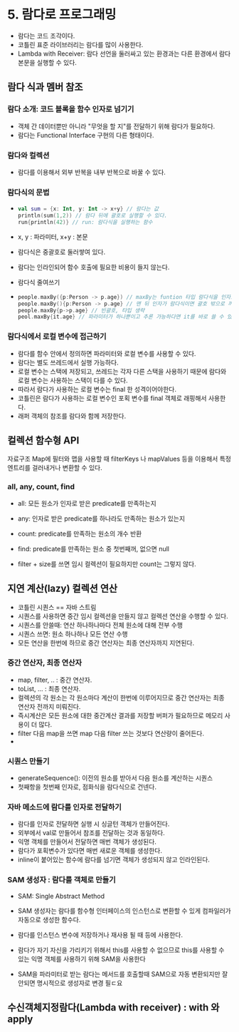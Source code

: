 # 5. 람다로 프로그래밍

- 람다는 코드 조각이다.
- 코틀린 표준 라이브러리는 람다를 많이 사용한다.
- Lambda with Receiver: 람다 선언을 둘러싸고 있는 환경과는 다른 환경에서 람다 본문을 실행할 수 있다.



## 람다 식과 멤버 참조
### 람다 소개: 코드 블록을 함수 인자로 넘기기

- 객체 간 데이터뿐만 아니라 "무엇을 할 지"를 전달하기 위해 람다가 필요하다.
- 람다는 Functional Interface 구현의 다른 형태이다.


### 람다와 컬렉션
- 람다를 이용해서 외부 반복을 내부 반복으로 바꿀 수 있다.


### 람다식의 문법

- ```kotlin
  val sum = {x: Int, y: Int -> x+y} // 람다는 값
  println(sum(1,2)) // 람다 뒤에 괄호로 실행할 수 있다.
  run{println(42)} // run: 람다식을 실행하는 함수
  ```

- x, y : 파라미터, x+y : 본문

- 람다식은 중괄호로 둘러쌓여 있다.

- 람다는 인라인되어 함수 호출에 필요한 비용이 들지 않는다.

- 람다식 줄여쓰기

- ```kotlin
  people.maxBy({p:Person -> p.age}) // maxBy는 funtion 타입 람다식을 인자로 받는다.
  people.maxBy(){p:Person -> p.age} // 맨 뒤 인자가 람다식이면 괄호 밖으로 꺼낼 수 있다.
  people.maxBy{p->p.age} // 빈괄호, 타입 생략
  peol.maxBy{it.age} // 파라미터가 하나뿐이고 추론 가능하다면 it를 바로 쓸 수 있다.
  ```

### 람다식에서 로컬 변수에 접근하기

- 람다를 함수 안에서 정의하면 파라미터와 로컬 변수를 사용할 수 있다.
- 람다는 별도 쓰레드에서 실행 가능하다.
- 로컬 변수는 스택에 저장되고, 쓰레드는 각자 다른 스택을 사용하기 때문에 람다와 로컬 변수는 사용하는 스택이 다를 수 있다.
- 따라서 람다가 사용하는 로컬 변수는 final 한 성격이어야한다.
- 코틀린은 람다가 사용하는 로컬 변수인 포획 변수를 final 객체로 래핑해서 사용한다.
- 래퍼 객체의 참조를 람다와 함께 저장한다.


## 컬렉션 함수형 API

자료구조 Map에 필터와 맵을 사용할 때 filterKeys 나 mapValues 등을 이용해서 특정 엔트리를 걸러내거나 변환할 수 있다.



### all, any, count, find

- all: 모든 원소가 인자로 받은 predicate를 만족하는지

- any: 인자로 받은 predicate를 하나라도 만족하는 원소가 있는지

- count: predicate를 만족하는 원소의 개수 반환
- find: predicate를 만족하는 원소 중 첫번째꺼, 없으면 null
- filter + size를 쓰면 임시 컬렉션이 필요하지만 count는 그렇지 않다.



## 지연 계산(lazy) 컬렉션 연산
- 코틀린 시퀀스 == 자바 스트림
- 시퀀스를 사용하면 중간 임시 컬렉션을 만들지 않고 컬렉션 연산을 수행할 수 있다.
- 시퀀스를 안쓸때: 연산 하나하나마다 전체 원소에 대해 전부 수행
- 시퀀스 쓰면: 원소 하나하나 모든 연산 수행
- 모든 연산을 한번에 하므로 중간 연산자는 최종 연산자까지 지연된다.



### 중간 연산자, 최종 연산자
- map, filter, .. : 중간 연산자.
- toList, ... : 최종 연산자.
- 컬렉션의 각 원소는 각 원소마다 계산이 한번에 이루어지므로 중간 연산자는 최종 연산자 전까지 미뤄진다.
- 즉시계산은 모든 원소에 대한 중간계산 결과를 저장할 버퍼가 필요하므로 메모리 사용이 더 많다.
- filter 다음 map을 쓰면 map 다음 filter 쓰는 것보다 연산량이 줄어든다.
- 
### 시퀀스 만들기
- generateSequence(): 이전의 원소를 받아서 다음 원소를 계산하는 시퀀스
- 첫째항을 첫번째 인자로, 점화식을 람다식으로 건넨다.



### 자바 메소드에 람다를 인자로 전달하기

- 람다를 인자로 전달하면 실행 시 싱글턴 객체가 만들어진다.
- 외부에서 val로 만들어서 참조를 전달하는 것과 동일하다.
- 익명 객체를 만들어서 전달하면 매번 객체가 생성된다.
- 람다가 포획변수가 있다면 매번 새로운 객체를 생성한다.
- inline이 붙어있는 함수에 람다를 넘기면 객체가 생성되지 않고 인라인된다.


### SAM 생성자 : 람다를 객체로 만들기

- SAM: Single Abstract Method
- SAM 생성자는 람다를 함수형 인터페이스의 인스턴스로 변환할 수 있게 컴파일러가 자동으로 생성한 함수다.

- 람다를 인스턴스 변수에 저장하거나 재사용 될 때 등에 사용한다.
- 람다가 자기 자신을 가리키기 위해서 this를 사용할 수 없으므로 this를 사용할 수 있는 익명 객체를 사용하기 위해 SAM을 사용한다
- SAM을 파라미터로 받는 람다는 메서드를 호출할때 SAM으로 자동 변환되지만 잘 안되면 명시적으로 생성자로 변경 필ㄷ요


## 수신객체지정람다(Lambda with receiver) : with 와 apply